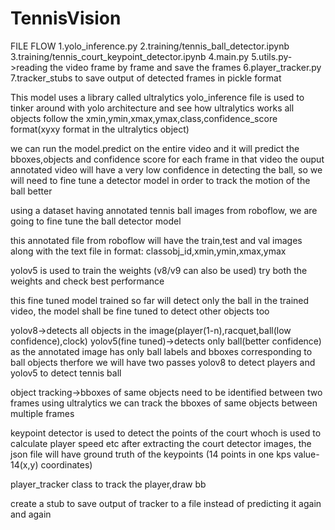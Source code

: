 # TennisVision

FILE FLOW
1.yolo_inference.py
2.training/tennis_ball_detector.ipynb
3.training/tennis_court_keypoint_detector.ipynb
4.main.py
5.utils.py->reading the video frame by frame and save the frames
6.player_tracker.py
7.tracker_stubs to save output of detected frames in pickle format



This model uses a library called ultralytics
yolo_inference file is used to tinker around with yolo architecture and see how ultralytics works
all objects follow the xmin,ymin,xmax,ymax,class,confidence_score format(xyxy format in the ultralytics object)

we can run the model.predict on the entire video and it will predict the bboxes,objects and confidence score for each frame in that video
the ouput annotated video will have a very low confidence in detecting the ball, so we will need to fine tune a detector model in order to track the motion of the ball better

using a dataset having annotated tennis ball images from roboflow, we are going to fine tune the ball detector model

this annotated file from roboflow will have the train,test and val images along with the text file in format:
classobj_id,xmin,ymin,xmax,ymax

yolov5 is used to train the weights (v8/v9 can also be used)
try both the weights and check best performance

this fine tuned model trained so far will detect only the ball in the trained video, the model shall be fine tuned to detect other objects too

yolov8->detects all objects in the image(player(1-n),racquet,ball(low confidence),clock)
yolov5(fine tuned)->detects only ball(better confidence) as the annotated image has only ball labels and bboxes corresponding to ball objects
therfore we will have two passes yolov8 to detect players and yolov5 to detect tennis ball

object tracking->bboxes of same objects need to be identified between two frames
using ultralytics we can track the bboxes of same objects between multiple frames

keypoint detector is used to detect the points of the court whoch is used to calculate player speed etc
after extracting the court detector images, the json file will have ground truth of the keypoints (14 points in one kps value-14(x,y) coordinates)

player_tracker class to track the player,draw bb 

create a stub to save output of tracker to a file instead of predicting it again and again
